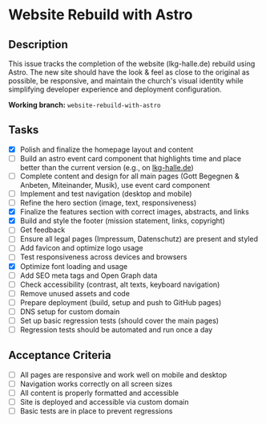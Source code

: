 # Website Rebuild with Astro

## Description

This issue tracks the completion of the website (lkg-halle.de) rebuild using Astro. The new site should have the look & feel as close to the original as possible, be responsive, and maintain the church's visual identity while simplifying developer experience and deployment configuration.

**Working branch:** `website-rebuild-with-astro`

## Tasks

- [x] Polish and finalize the homepage layout and content
- [ ] Build an astro event card component that highlights time and place better than the current version (e.g., on [lkg-halle.de](https://lkg-halle.de/gott-begegnen-und-anbeten/))
- [ ] Complete content and design for all main pages (Gott Begegnen & Anbeten, Miteinander, Musik), use event card component
- [ ] Implement and test navigation (desktop and mobile)
- [ ] Refine the hero section (image, text, responsiveness)
- [x] Finalize the features section with correct images, abstracts, and links
- [x] Build and style the footer (mission statement, links, copyright)
- [ ] Get feedback
- [ ] Ensure all legal pages (Impressum, Datenschutz) are present and styled
- [ ] Add favicon and optimize logo usage
- [ ] Test responsiveness across devices and browsers
- [x] Optimize font loading and usage
- [ ] Add SEO meta tags and Open Graph data
- [ ] Check accessibility (contrast, alt texts, keyboard navigation)
- [ ] Remove unused assets and code
- [ ] Prepare deployment (build, setup and push to GitHub pages)
- [ ] DNS setup for custom domain
- [ ] Set up basic regression tests (should cover the main pages)
- [ ] Regression tests should be automated and run once a day

## Acceptance Criteria

- [ ] All pages are responsive and work well on mobile and desktop
- [ ] Navigation works correctly on all screen sizes
- [ ] All content is properly formatted and accessible
- [ ] Site is deployed and accessible via custom domain
- [ ] Basic tests are in place to prevent regressions

